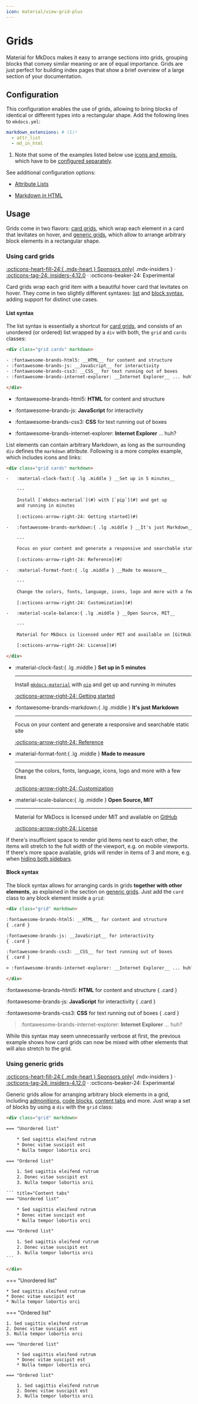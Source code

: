 ```yaml
---
icon: material/view-grid-plus
---
```


# Grids

Material for MkDocs makes it easy to arrange sections into grids, grouping
blocks that convey similar meaning or are of equal importance. Grids are just
perfect for building index pages that show a brief overview of a large section
of your documentation.

## Configuration

This configuration enables the use of grids, allowing to bring blocks of
identical or different types into a rectangular shape. Add the following lines
to `mkdocs.yml`:

``` yaml
markdown_extensions: # (1)!
  - attr_list
  - md_in_html
```

1.  Note that some of the examples listed below use [icons and emojis], which
    have to be [configured separately].

See additional configuration options:

- [Attribute Lists]
- [Markdown in HTML]

  [icons and emojis]: icons-emojis.md
  [configured separately]: icons-emojis.md#configuration
  [Attribute Lists]: ../setup/extensions/python-markdown.md#attribute-lists
  [Markdown in HTML]: ../setup/extensions/python-markdown.md#markdown-in-html

## Usage

Grids come in two flavors: [card grids], which wrap each element in a card that
levitates on hover, and [generic grids], which allow to arrange arbitrary block
elements in a rectangular shape.

  [card grids]: #using-card-grids
  [generic grids]: #using-generic-grids

### Using card grids

[:octicons-heart-fill-24:{ .mdx-heart } Sponsors only][Insiders]{ .mdx-insiders } ·
[:octicons-tag-24: insiders-4.12.0][Insiders] ·
:octicons-beaker-24: Experimental

Card grids wrap each grid item with a beautiful hover card that levitates on
hover. They come in two slightly different syntaxes: [list] and [block syntax],
adding support for distinct use cases.

  [Insiders]: ../insiders/index.md
  [list]: #list-syntax
  [block syntax]: #block-syntax

#### List syntax

The list syntax is essentially a shortcut for [card grids], and consists of an
unordered (or ordered) list wrapped by a `div` with both, the `grid` and `cards`
classes:

``` html title="Card grid"
<div class="grid cards" markdown>

- :fontawesome-brands-html5: __HTML__ for content and structure
- :fontawesome-brands-js: __JavaScript__ for interactivity
- :fontawesome-brands-css3: __CSS__ for text running out of boxes
- :fontawesome-brands-internet-explorer: __Internet Explorer__ ... huh?

</div>
```

<div class="result" markdown>
  <div class="grid cards" markdown>

- :fontawesome-brands-html5: __HTML__ for content and structure
- :fontawesome-brands-js: __JavaScript__ for interactivity
- :fontawesome-brands-css3: __CSS__ for text running out of boxes
- :fontawesome-brands-internet-explorer: __Internet Explorer__ ... huh?

  </div>
</div>

List elements can contain arbitrary Markdown, as long as the surrounding `div`
defines the `markdown` attribute. Following is a more complex example, which
includes icons and links:

``` html title="Card grid, complex example"
<div class="grid cards" markdown>

-   :material-clock-fast:{ .lg .middle } __Set up in 5 minutes__

    ---

    Install [`mkdocs-material`](#) with [`pip`](#) and get up
    and running in minutes
    
    [:octicons-arrow-right-24: Getting started](#)

-   :fontawesome-brands-markdown:{ .lg .middle } __It's just Markdown__

    ---

    Focus on your content and generate a responsive and searchable static site
    
    [:octicons-arrow-right-24: Reference](#)

-   :material-format-font:{ .lg .middle } __Made to measure__

    ---

    Change the colors, fonts, language, icons, logo and more with a few lines
    
    [:octicons-arrow-right-24: Customization](#)

-   :material-scale-balance:{ .lg .middle } __Open Source, MIT__

    ---

    Material for MkDocs is licensed under MIT and available on [GitHub]

    [:octicons-arrow-right-24: License](#)

</div>
```

<div class="result" markdown>
  <div class="grid cards" markdown>

-   :material-clock-fast:{ .lg .middle } __Set up in 5 minutes__

    ---

    Install [`mkdocs-material`][mkdocs-material] with [`pip`][pip] and get up
    and running in minutes
    
    [:octicons-arrow-right-24: Getting started][getting started]

-   :fontawesome-brands-markdown:{ .lg .middle } __It's just Markdown__

    ---

    Focus on your content and generate a responsive and searchable static site
    
    [:octicons-arrow-right-24: Reference][reference]

-   :material-format-font:{ .lg .middle } __Made to measure__

    ---

    Change the colors, fonts, language, icons, logo and more with a few lines
    
    [:octicons-arrow-right-24: Customization][customization]

-   :material-scale-balance:{ .lg .middle } __Open Source, MIT__

    ---

    Material for MkDocs is licensed under MIT and available on [GitHub]

    [:octicons-arrow-right-24: License][license]

  </div>
</div>

If there's insufficient space to render grid items next to each other, the items
will stretch to the full width of the viewport, e.g. on mobile viewports. If
there's more space available, grids will render in items of 3 and more, e.g.
when [hiding both sidebars].

  [mkdocs-material]: https://pypistats.org/packages/mkdocs-material
  [pip]: ../getting-started.md#with-pip
  [getting started]: ../getting-started.md
  [reference]: ../reference/index.md
  [customization]: ../customization.md
  [license]: ../license.md
  [GitHub]: https://github.com/squidfunk/mkdocs-material
  [hiding both sidebars]: ../setup/setting-up-navigation.md#hiding-the-sidebars

#### Block syntax

The block syntax allows for arranging cards in grids __together with other
elements__, as explained in the section on [generic grids]. Just add the `card`
class to any block element inside a `grid`:

``` html title="Card grid, blocks"
<div class="grid" markdown>

:fontawesome-brands-html5: __HTML__ for content and structure
{ .card }

:fontawesome-brands-js: __JavaScript__ for interactivity
{ .card }

:fontawesome-brands-css3: __CSS__ for text running out of boxes
{ .card }

> :fontawesome-brands-internet-explorer: __Internet Explorer__ ... huh?

</div>
```

<div class="result" markdown>
  <div class="grid" markdown>

:fontawesome-brands-html5: __HTML__ for content and structure
{ .card }

:fontawesome-brands-js: __JavaScript__ for interactivity
{ .card }

:fontawesome-brands-css3: __CSS__ for text running out of boxes
{ .card }

> :fontawesome-brands-internet-explorer: __Internet Explorer__ ... huh?

  </div>
</div>

While this syntax may seem unnecessarily verbose at first, the previous example
shows how card grids can now be mixed with other elements that will also stretch
to the grid.

### Using generic grids

[:octicons-heart-fill-24:{ .mdx-heart } Sponsors only][Insiders]{ .mdx-insiders } ·
[:octicons-tag-24: insiders-4.12.0][Insiders] ·
:octicons-beaker-24: Experimental

Generic grids allow for arranging arbitrary block elements in a grid, including
[admonitions], [code blocks], [content tabs] and more. Just wrap a set of blocks
by using a `div` with the `grid` class:

```` html title="Generic grid"
<div class="grid" markdown>

=== "Unordered list"

    * Sed sagittis eleifend rutrum
    * Donec vitae suscipit est
    * Nulla tempor lobortis orci

=== "Ordered list"

    1. Sed sagittis eleifend rutrum
    2. Donec vitae suscipit est
    3. Nulla tempor lobortis orci

``` title="Content tabs"
=== "Unordered list"

    * Sed sagittis eleifend rutrum
    * Donec vitae suscipit est
    * Nulla tempor lobortis orci

=== "Ordered list"

    1. Sed sagittis eleifend rutrum
    2. Donec vitae suscipit est
    3. Nulla tempor lobortis orci
```

</div>
````

<div class="result" markdown>
  <div class="grid" markdown>

=== "Unordered list"

    * Sed sagittis eleifend rutrum
    * Donec vitae suscipit est
    * Nulla tempor lobortis orci

=== "Ordered list"

    1. Sed sagittis eleifend rutrum
    2. Donec vitae suscipit est
    3. Nulla tempor lobortis orci

``` title="Content tabs"
=== "Unordered list"

    * Sed sagittis eleifend rutrum
    * Donec vitae suscipit est
    * Nulla tempor lobortis orci

=== "Ordered list"

    1. Sed sagittis eleifend rutrum
    2. Donec vitae suscipit est
    3. Nulla tempor lobortis orci
```

  </div>
</div>

  [admonitions]: admonitions.md
  [code blocks]: code-blocks.md
  [content tabs]: content-tabs.md
